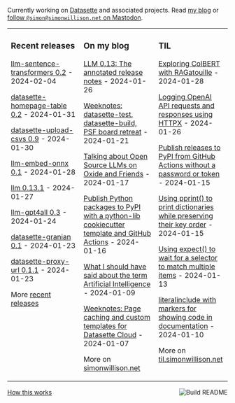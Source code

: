 Currently working on [Datasette](https://datasette.io/) and associated projects. Read [my blog](https://simonwillison.net/) or <a href="https://fedi.simonwillison.net/@simon">follow `@simon@simonwillison.net` on Mastodon</a>.

<table><tr><td valign="top" width="33%">

### Recent releases
<!-- recent_releases starts -->
[llm-sentence-transformers 0.2](https://github.com/simonw/llm-sentence-transformers/releases/tag/0.2) - 2024-02-04

[datasette-homepage-table 0.2](https://github.com/datasette/datasette-homepage-table/releases/tag/0.2) - 2024-01-31

[datasette-upload-csvs 0.9](https://github.com/simonw/datasette-upload-csvs/releases/tag/0.9) - 2024-01-30

[llm-embed-onnx 0.1](https://github.com/simonw/llm-embed-onnx/releases/tag/0.1) - 2024-01-28

[llm 0.13.1](https://github.com/simonw/llm/releases/tag/0.13.1) - 2024-01-27

[llm-gpt4all 0.3](https://github.com/simonw/llm-gpt4all/releases/tag/0.3) - 2024-01-24

[datasette-granian 0.1](https://github.com/simonw/datasette-granian/releases/tag/0.1) - 2024-01-23

[datasette-proxy-url 0.1.1](https://github.com/datasette/datasette-proxy-url/releases/tag/0.1.1) - 2024-01-23
<!-- recent_releases ends -->
More [recent releases](https://github.com/simonw/simonw/blob/main/releases.md)
</td><td valign="top" width="34%">

### On my blog
<!-- blog starts -->
[LLM 0.13: The annotated release notes](https://simonwillison.net/2024/Jan/26/llm/) - 2024-01-26

[Weeknotes: datasette-test, datasette-build, PSF board retreat](https://simonwillison.net/2024/Jan/21/weeknotes/) - 2024-01-21

[Talking about Open Source LLMs on Oxide and Friends](https://simonwillison.net/2024/Jan/17/oxide-and-friends/) - 2024-01-17

[Publish Python packages to PyPI with a python-lib cookiecutter template and GitHub Actions](https://simonwillison.net/2024/Jan/16/python-lib-pypi/) - 2024-01-16

[What I should have said about the term Artificial Intelligence](https://simonwillison.net/2024/Jan/9/what-i-should-have-said-about-ai/) - 2024-01-09

[Weeknotes: Page caching and custom templates for Datasette Cloud](https://simonwillison.net/2024/Jan/7/page-caching-and-custom-templates-for-datasette-cloud/) - 2024-01-07
<!-- blog ends -->
More on [simonwillison.net](https://simonwillison.net/)
</td><td valign="top" width="33%">

### TIL
<!-- tils starts -->
[Exploring ColBERT with RAGatouille](https://til.simonwillison.net/llms/colbert-ragatouille) - 2024-01-28

[Logging OpenAI API requests and responses using HTTPX](https://til.simonwillison.net/httpx/openai-log-requests-responses) - 2024-01-26

[Publish releases to PyPI from GitHub Actions without a password or token](https://til.simonwillison.net/pypi/pypi-releases-from-github) - 2024-01-15

[Using pprint() to print dictionaries while preserving their key order](https://til.simonwillison.net/python/pprint-no-sort-dicts) - 2024-01-15

[Using expect() to wait for a selector to match multiple items](https://til.simonwillison.net/playwright/expect-selector-count) - 2024-01-13

[literalinclude with markers for showing code in documentation](https://til.simonwillison.net/sphinx/literalinclude-with-markers) - 2024-01-10
<!-- tils ends -->
More on [til.simonwillison.net](https://til.simonwillison.net/)
</td></tr></table>

<a href="https://github.com/simonw/simonw/actions"><img src="https://github.com/simonw/simonw/workflows/Build%20README/badge.svg" align="right" alt="Build README"></a> <a href="https://simonwillison.net/2020/Jul/10/self-updating-profile-readme/">How this works</a>
